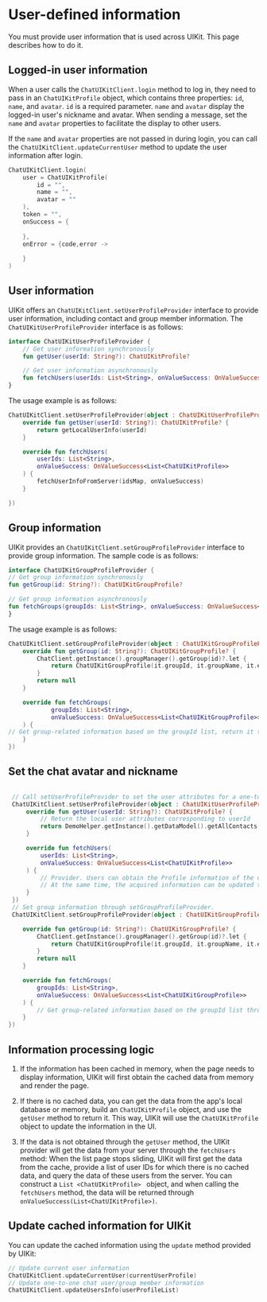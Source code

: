 # User-defined information

You must provide user information that is used across UIKit. This page describes how to do it.

## Logged-in user information

When a user calls the `ChatUIKitClient.login` method to log in, they need to pass in an `ChatUIKitProfile` object, which contains three properties: `id`, `name`, and `avatar`. `id` is a required parameter. `name` and `avatar` display the logged-in user's nickname and avatar. When sending a message, set the `name` and `avatar` properties to facilitate the display to other users.

If the `name` and `avatar` properties are not passed in during login, you can call the `ChatUIKitClient.updateCurrentUser` method to update the user information after login.

```kotlin
ChatUIKitClient.login(
    user = ChatUIKitProfile(
        id = "",
        name = "",
        avatar = ""
    ),
    token = "", 
    onSuccess = {
                        
    }, 
    onError = {code,error ->
                
    }
)
```

## User information

UIKit offers an `ChatUIKitClient.setUserProfileProvider` interface to provide user information, including contact and group member information. The `ChatUIKitUserProfileProvider` interface is as follows:

```kotlin
interface ChatUIKitUserProfileProvider {
    // Get user information synchronously
    fun getUser(userId: String?): ChatUIKitProfile?

    // Get user information asynchronously
    fun fetchUsers(userIds: List<String>, onValueSuccess: OnValueSuccess<List<ChatUIKitProfile>>)
}
```

The usage example is as follows:

```kotlin
ChatUIKitClient.setUserProfileProvider(object : ChatUIKitUserProfileProvider {
    override fun getUser(userId: String?): ChatUIKitProfile? {
        return getLocalUserInfo(userId)
    }

    override fun fetchUsers(
        userIds: List<String>,
        onValueSuccess: OnValueSuccess<List<ChatUIKitProfile>>
    ) {
        fetchUserInfoFromServer(idsMap, onValueSuccess)
    }

})
```

## Group information

UIKit provides an `ChatUIKitClient.setGroupProfileProvider` interface to provide group information. The sample code is as follows:

```kotlin
interface ChatUIKitGroupProfileProvider {
// Get group information synchronously
fun getGroup(id: String?): ChatUIKitGroupProfile?

// Get group information asynchronously
fun fetchGroups(groupIds: List<String>, onValueSuccess: OnValueSuccess<List<ChatUIKitGroupProfile>>)
}
```

The usage example is as follows:

```kotlin
ChatUIKitClient.setGroupProfileProvider(object : ChatUIKitGroupProfileProvider {
    override fun getGroup(id: String?): ChatUIKitGroupProfile? {
        ChatClient.getInstance().groupManager().getGroup(id)?.let {
            return ChatUIKitGroupProfile(it.groupId, it.groupName, it.extension)
        }
        return null
    }

    override fun fetchGroups(
            groupIds: List<String>,
            onValueSuccess: OnValueSuccess<List<ChatUIKitGroupProfile>>
    ) {
// Get group-related information based on the groupId list, return it through onValueSuccess(), and update the cache information.
    }
})
```

## Set the chat avatar and nickname


```kotlin

 // Call setUserProfileProvider to set the user attributes for a one-to-one chat, including user avatar and nickname.
 ChatUIKitClient.setUserProfileProvider(object : ChatUIKitUserProfileProvider {
     override fun getUser(userId: String?): ChatUIKitProfile? {
         // Return the local user attributes corresponding to userId
         return DemoHelper.getInstance().getDataModel().getAllContacts()[userId]?.toProfile()
     }

     override fun fetchUsers(
         userIds: List<String>,
         onValueSuccess: OnValueSuccess<List<ChatUIKitProfile>>
     ) {
         // Provider. Users can obtain the Profile information of the corresponding ID from their own server according to the userId list and return it through onValueSuccess().
         // At the same time, the acquired information can be updated to the cache through ChatUIKitClient.updateUsersInfo(). When obtaining the Profile, UIKit will query from the cache first.
     }
 })
 // Set group information through setGroupProfileProvider.
 ChatUIKitClient.setGroupProfileProvider(object : ChatUIKitGroupProfileProvider {

    override fun getGroup(id: String?): ChatUIKitGroupProfile? {
        ChatClient.getInstance().groupManager().getGroup(id)?.let {
            return ChatUIKitGroupProfile(it.groupId, it.groupName, it.extension)
        }
        return null
    }

    override fun fetchGroups(
        groupIds: List<String>,
        onValueSuccess: OnValueSuccess<List<ChatUIKitGroupProfile>>
    ) {
        // Get group-related information based on the groupId list through onValueSuccess() and update the cached information.
    }
})
```

## Information processing logic

1. If the information has been cached in memory, when the page needs to display information, UIKit will first obtain the cached data from memory and render the page.

1. If there is no cached data, you can get the data from the app's local database or memory, build an `ChatUIKitProfile` object, and use the `getUser` method to return it. This way, UIKit will use the `ChatUIKitProfile` object to update the information in the UI.

1. If the data is not obtained through the `getUser` method, the UIKit provider will get the data from your server through the `fetchUsers` method: When the list page stops sliding, UIKit will first get the data from the cache, provide a list of user IDs for which there is no cached data, and query the data of these users from the server. You can construct a `List <ChatUIKitProfile> ` object, and when calling the `fetchUsers` method, the data will be returned through `onValueSuccess(List<ChatUIKitProfile>)`.

## Update cached information for UIKit

You can update the cached information using the `update` method provided by UIKit:

```kotlin
// Update current user information
ChatUIKitClient.updateCurrentUser(currentUserProfile)
// Update one-to-one chat user/group member information
ChatUIKitClient.updateUsersInfo(userProfileList)
```